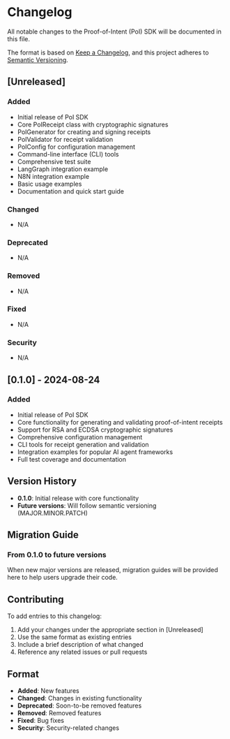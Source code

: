 # Changelog

All notable changes to the Proof-of-Intent (PoI) SDK will be documented in this file.

The format is based on [Keep a Changelog](https://keepachangelog.com/en/1.0.0/),
and this project adheres to [Semantic Versioning](https://semver.org/spec/v2.0.0.html).

## [Unreleased]

### Added
- Initial release of PoI SDK
- Core PoIReceipt class with cryptographic signatures
- PoIGenerator for creating and signing receipts
- PoIValidator for receipt validation
- PoIConfig for configuration management
- Command-line interface (CLI) tools
- Comprehensive test suite
- LangGraph integration example
- N8N integration example
- Basic usage examples
- Documentation and quick start guide

### Changed
- N/A

### Deprecated
- N/A

### Removed
- N/A

### Fixed
- N/A

### Security
- N/A

## [0.1.0] - 2024-08-24

### Added
- Initial release of PoI SDK
- Core functionality for generating and validating proof-of-intent receipts
- Support for RSA and ECDSA cryptographic signatures
- Comprehensive configuration management
- CLI tools for receipt generation and validation
- Integration examples for popular AI agent frameworks
- Full test coverage and documentation

## Version History

- **0.1.0**: Initial release with core functionality
- **Future versions**: Will follow semantic versioning (MAJOR.MINOR.PATCH)

## Migration Guide

### From 0.1.0 to future versions

When new major versions are released, migration guides will be provided here to help users upgrade their code.

## Contributing

To add entries to this changelog:

1. Add your changes under the appropriate section in [Unreleased]
2. Use the same format as existing entries
3. Include a brief description of what changed
4. Reference any related issues or pull requests

## Format

- **Added**: New features
- **Changed**: Changes in existing functionality
- **Deprecated**: Soon-to-be removed features
- **Removed**: Removed features
- **Fixed**: Bug fixes
- **Security**: Security-related changes
